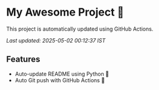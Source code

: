 # My Awesome Project 🚀

This project is automatically updated using GitHub Actions.

_Last updated: 2025-05-02 00:12:37 IST_

## Features
- Auto-update README using Python 🐍
- Auto Git push with GitHub Actions 🤖
